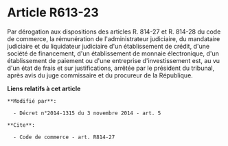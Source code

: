 # Article R613-23

Par dérogation aux dispositions des articles R. 814-27 et R. 814-28 du code de commerce, la rémunération de l'administrateur
judiciaire, du mandataire judiciaire et du liquidateur judiciaire      d'un établissement de crédit, d'une société de
financement, d'un établissement de monnaie électronique, d'un établissement de paiement ou d'une entreprise d'investissement
est, au vu d'un état de frais et sur justifications, arrêtée par le président du tribunal, après avis du juge commissaire et
du procureur de la République.

**Liens relatifs à cet article**

	**Modifié par**:

	  - Décret n°2014-1315 du 3 novembre 2014 - art. 5

	**Cite**:

	  - Code de commerce - art. R814-27
